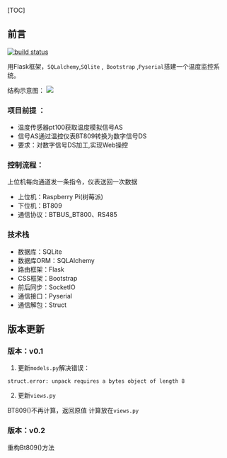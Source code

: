 [TOC]

## 前言

[![build status](https://secure.travis-ci.org/maxcountryman/flask-login.png?branch=master)](https://travis-ci.org/#!/maxcountryman/flask-login)

用Flask框架，`SQLalchemy`,`SQlite` ,` Bootstrap` ,`Pyserial`搭建一个温度监控系统。

结构示意图：
![](https://img2018.cnblogs.com/blog/720033/201812/720033-20181210182519634-1172375356.png)


### 项目前提 ：

- 温度传感器pt100获取温度模拟信号AS
- 信号AS通过温控仪表BT809转换为数字信号DS
- 要求：对数字信号DS加工,实现Web操控

### 控制流程：

上位机每向通道发一条指令，仪表送回一次数据

- 上位机：Raspberry Pi(树莓派)
- 下位机：BT809
- 通信协议：BTBUS_BT800、RS485

### 技术栈

- 数据库：SQLite
- 数据库ORM：SQLAlchemy
- 路由框架：Flask
- CSS框架：Bootstrap
- 前后同步：SocketIO
- 通信接口：Pyserial
- 通信解包：Struct


## 版本更新

### 版本：v0.1

1. 更新`models.py`解决错误：

```
struct.error: unpack requires a bytes object of length 8
```

2. 更新`views.py`

BT809()不再计算，返回原值
计算放在`views.py`


### 版本：v0.2

重构Bt809()方法